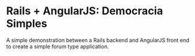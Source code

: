 Rails + AngularJS: Democracia Simples
============================

A simple demonstration between a Rails backend and AngularJS front end to create a simple forum type application.

